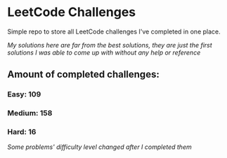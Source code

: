 
# LeetCode Challenges

Simple repo to store all LeetCode challenges I've completed in one place.

<i>My solutions here are far from the best solutions, they are just the first solutions I was able to come up with without any help or reference</i>

## Amount of completed challenges:

### Easy: 109

### Medium: 158

### Hard: 16

<i>Some problems' difficulty level changed after I completed them</i>
